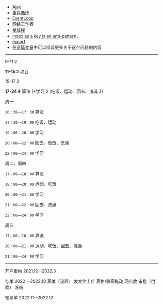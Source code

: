 - [Ajax](https://developer.mozilla.org/en-US/docs/Web/Guide/AJAX)
- [事件循环](https://www.youtube.com/watch?v=8aGhZQkoFbQ)
- [EventLoop](https://developer.mozilla.org/en-US/docs/Web/JavaScript/EventLoop)
- [网络工作者](https://developer.mozilla.org/en-US/docs/Web/API/Web_Workers_API/Using_web_workers)
- [单线程](https://medium.com/techtrument/multithreading-javascript-46156179cf9a)
- [Index as a key is an anti-pattern](https://robinpokorny.medium.com/index-as-a-key-is-an-anti-pattern-e0349aece318)、
- [export](https://developer.mozilla.org/en-US/docs/Web/JavaScript/Reference/Statements/export)
- 在[这篇文章](https://robinpokorny.medium.com/index-as-a-key-is-an-anti-pattern-e0349aece318)中可以阅读更多关于这个问题的内容







------

9-11 2

**11-15 2** 项目

15-17 2

**17-24 4** 算法 1+学习 2 (吃饭、运动、回去、洗澡 3)



周一

`16：30——17：30` 算法

`17：30——19：00`  吃饭、运动

`19：00——20：00`  学习

`20：00——22：00`  回去、做饭、洗澡

`22：00——24：00`  学习

周二、周四

`17：00——18：00` 算法

`18：00——20：00`  运动、吃饭

`20：00——21：00`  学习

`21：00——22：00`  回去、洗澡

`22：00——24：00`  学习

周三

`17：00——18：00` 算法

`18：00——21：00`  运动、吃饭、回去、洗澡

`21：00——24：00`  学习

------




开户重构 2021.12--2022.3

存单 2022.--2022.10
表单（设置）
发文件上传 
表格/弹窗拖动 
网点数
审批（付款）
冻结

预填单 2022.11--2022.12
